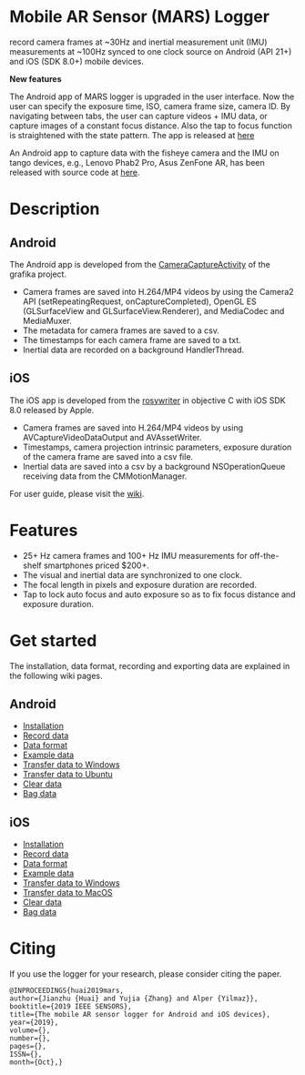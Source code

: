 # Mobile AR Sensor (MARS) Logger

record camera frames at ~30Hz and inertial measurement unit (IMU) measurements at ~100Hz synced to one clock source on Android (API 21+) and iOS (SDK 8.0+) mobile devices.

**New features**

The Android app of MARS logger is upgraded in the user interface.
Now the user can specify the exposure time, ISO, camera frame size, camera ID.
By navigating between tabs, the user can capture videos + IMU data, 
or capture images of a constant focus distance.
Also the tap to focus function is straightened with the state pattern.
The app is released at [here](https://github.com/OSUPCVLab/mobile-ar-sensor-logger/releases)

An Android app to capture data with the fisheye camera and the IMU on tango devices, 
e.g., Lenovo Phab2 Pro, Asus ZenFone AR, has been released with source code at 
[here](https://github.com/JzHuai0108/tango-examples-c/releases/).

# Description

## Android
The Android app is developed from the 
[CameraCaptureActivity](https://github.com/google/grafika/blob/master/app/src/main/java/com/android/grafika/CameraCaptureActivity.java)
 of the grafika project.

* Camera frames are saved into H.264/MP4 videos by using the Camera2 API (setRepeatingRequest, onCaptureCompleted), OpenGL ES (GLSurfaceView and GLSurfaceView.Renderer), and MediaCodec and MediaMuxer.
* The metadata for camera frames are saved to a csv.
* The timestamps for each camera frame are saved to a txt.
* Inertial data are recorded on a background HandlerThread.

## iOS
The iOS app is developed from the 
[rosywriter](https://developer.apple.com/library/archive/samplecode/RosyWriter/Introduction/Intro.html) 
in objective C with iOS SDK 8.0 released by Apple.

* Camera frames are saved into H.264/MP4 videos by using 
AVCaptureVideoDataOutput and AVAssetWriter.
* Timestamps, camera projection intrinsic parameters,
exposure duration of the camera frame are saved into a csv file. 
* Inertial data are saved into a csv by a background NSOperationQueue 
receiving data from the CMMotionManager.

For user guide, please visit the [wiki](https://github.com/OSUPCVLab/mobile-ar-sensor-logger/wiki).

# Features

* 25+ Hz camera frames and 100+ Hz IMU measurements for off-the-shelf smartphones priced $200+.  
* The visual and inertial data are synchronized to one clock.
* The focal length in pixels and exposure duration are recorded.
* Tap to lock auto focus and auto exposure so as to fix focus distance and exposure duration.

# Get started

The installation, data format, recording and exporting data are explained in the following wiki pages.

## Android
* [Installation](https://github.com/OSUPCVLab/mobile-ar-sensor-logger/wiki/Installation-Android)
* [Record data](https://github.com/OSUPCVLab/mobile-ar-sensor-logger/wiki/Home)
* [Data format](https://github.com/OSUPCVLab/mobile-ar-sensor-logger/wiki/Format-description)
* [Example data](https://drive.google.com/open?id=1AeAd4J9yW8lvAaeSxZAECQEeNQlLzoxx)
* [Transfer data to Windows](https://github.com/OSUPCVLab/mobile-ar-sensor-logger/wiki/Transfer-Android-Windows)
* [Transfer data to Ubuntu](https://github.com/OSUPCVLab/mobile-ar-sensor-logger/wiki/Transfer-Android-Ubuntu)
* [Clear data](https://github.com/OSUPCVLab/mobile-ar-sensor-logger/wiki/Home)
* [Bag data](https://github.com/OSUPCVLab/mobile-ar-sensor-logger/wiki/Home)

## iOS
* [Installation](https://github.com/OSUPCVLab/mobile-ar-sensor-logger/wiki/Installation-iOS)
* [Record data](https://github.com/OSUPCVLab/mobile-ar-sensor-logger/wiki/Home)
* [Data format](https://github.com/OSUPCVLab/mobile-ar-sensor-logger/wiki/Format-description)
* [Example data](https://drive.google.com/open?id=101K0bQcADHNNLu3OiMdoU1ukGvw_UwT7)
* [Transfer data to Windows](https://github.com/OSUPCVLab/mobile-ar-sensor-logger/wiki/Transfer-iOS-Windows)
* [Transfer data to MacOS](https://github.com/OSUPCVLab/mobile-ar-sensor-logger/wiki/Transfer-iOS-Mac)
* [Clear data](https://github.com/OSUPCVLab/mobile-ar-sensor-logger/wiki/Home)
* [Bag data](https://github.com/OSUPCVLab/mobile-ar-sensor-logger/wiki/Home)

# Citing

If you use the logger for your research, please consider citing the paper.
```
@INPROCEEDINGS{huai2019mars, 
author={Jianzhu {Huai} and Yujia {Zhang} and Alper {Yilmaz}}, 
booktitle={2019 IEEE SENSORS}, 
title={The mobile AR sensor logger for Android and iOS devices}, 
year={2019}, 
volume={}, 
number={}, 
pages={},
ISSN={}, 
month={Oct},}
```

